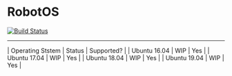 # RobotOS
[![Build Status](https://travis-ci.org/firebolt-ai/robotos.svg?branch=master)](https://travis-ci.org/firebolt-ai/robotos)

-------------------------------------------
| Operating Ststem | Status | Supported? |
| Ubuntu 16.04     | WIP    | Yes        |
| Ubuntu 17.04     | WIP    | Yes        |
| Ubuntu 18.04     | WIP    | Yes        |
| Ubuntu 19.04     | WIP    | Yes        |
